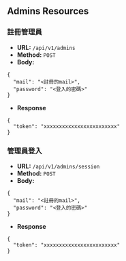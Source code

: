 ## Admins Resources

### **註冊管理員**
* **URL:** `/api/v1/admins`
* **Method:** `POST`
* **Body:**
```
{
  "mail": "<註冊的mail>",
  "password": "<登入的密碼>"
}
```
* **Response** 
```
{
  "token": "xxxxxxxxxxxxxxxxxxxxxxxx"
}
```

### **管理員登入**
* **URL:** `/api/v1/admins/session`
* **Method:** `POST`
* **Body:**
```
{
  "mail": "<註冊的mail>",
  "password": "<登入的密碼>"
}
```
* **Response** 
```
{
  "token": "xxxxxxxxxxxxxxxxxxxxxxxx"
}
```
